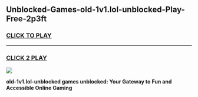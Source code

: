 
## Unblocked-Games-old-1v1.lol-unblocked-Play-Free-2p3ft
<h3>
<a href="https://premium76.site?title=old-1v1.lol-unblocked&ref=21A">CLICK TO PLAY</a></h3>
<hr>

<h3>
<a href="https://premium76.site?title=old-1v1.lol-unblocked&ref=21A">CLICK 2 PLAY</a>
  
</h3>

<a href="https://premium76.site?title=old-1v1.lol-unblocked&ref=21A"><img src="https://clearcache.store/games.png"></a>


**old-1v1.lol-unblocked games unblocked: Your Gateway to Fun and Accessible Online Gaming**
